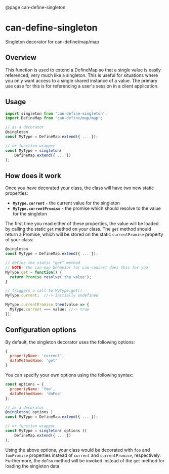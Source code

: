 @page can-define-singleton

# can-define-singleton

Singleton decorator for can-define/map/map

## Overview

This function is used to extend a DefineMap so that a single value is easily referenced, very much like a singleton. This is useful for situations where you only want access to a single shared instance of a value. The primary use case for this is for referencing a user's session in a client application.

## Usage

```js
import singleton from 'can-define-singleton';
import DefineMap from 'can-define/map/map';

// as a decorator
@singleton
const MyType = DefineMap.extend({ ... });

// or function wrapper
const MyType = singleton(
	DefineMap.extend({ ... })
);
```

## How does it work

Once you have decorated your class, the class will have two new static properties:

- **`MyType.current`** - the current value for the singleton
- **`MyType.currentPromise`** - the promise which should resolve to the value for the singleton

The first time you read either of these properties, the value will be loaded by calling the static `get` method on your class. The `get` method should return a Promise, which will be stored on the static `currentPromise` property of your class:

```js
@singleton
const MyType = DefineMap.extend({ ... });

// define the static "get" method 
// NOTE: the can-map behavior for can-connect does this for you
MyType.get = function() {
  return Promise.resolve('the value');
}

// triggers a call to MyType.get()
MyType.current;  //-> initially undefined

MyType.currentPromise.then(value => {
  MyType.current === value; //-> true
});
```

## Configuration options

By default, the singleton decorator uses the following options:

```js
{
  propertyName: 'current',
  dataMethodName: 'get'
}
```

You can specify your own options using the following syntax:

```js
const options = {
  propertyName: 'foo',
  dataMethodName: 'doFoo'
};

// as a decorator
@singleton( options )
const MyType = DefineMap.extend({ ... });

// or function wrapper
const MyType = singleton( options )(
	DefineMap.extend({ ... })
);
```

Using the above options, your class would be decorated with `foo` and `fooPromise` properties instead of `current` and `currentPromise`, respectively. Furthermore, the `doFoo` method will be invoked instead of the `get` method for loading the singleton data.